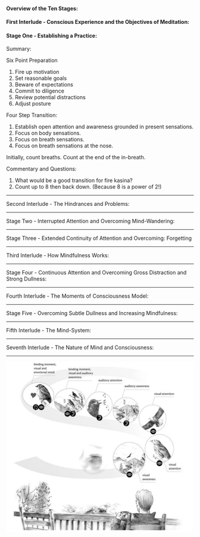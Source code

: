 
#### Overview of the Ten Stages:


#### First Interlude - Conscious Experience and the Objectives of Meditation:


#### Stage One - Establishing a Practice:

Summary:

Six Point Preparation

1.  Fire up motivation
2.  Set reasonable goals
3.  Beware of expectations
4.  Commit to diligence
5.  Review potential distractions
6.  Adjust posture

Four Step Transition:

1.  Establish open attention and awareness grounded in present
sensations.
2.  Focus on body sensations.
3.  Focus on breath sensations.
4.  Focus on breath sensations at the nose.

Initially, count breaths.  Count at the end of the in-breath.

Commentary and Questions:

1.  What would be a good transition for fire kasina?
2.  Count up to 8 then back down. (Because 8 is a power of 2!)

*****

Second Interlude - The Hindrances and Problems:

*****

Stage Two - Interrupted Attention and Overcoming Mind-Wandering:

*****

Stage Three - Extended Continuity of Attention and Overcoming:
Forgetting

*****

Third Interlude - How Mindfulness Works:

*****

Stage Four - Continuous Attention and Overcoming Gross Distraction and
Strong Dullness:

*****

Fourth Interlude - The Moments of Consciousness Model:

*****

Stage Five - Overcoming Subtle Dullness and Increasing Mindfulness:

*****

Fifth Interlude - The Mind-System:

*****

Seventh Interlude - The Nature of Mind and Consciousness:

*****

![mind moments](/images/fourthInterlude_1.png)




